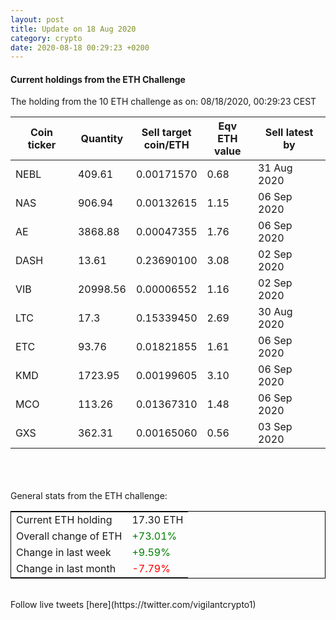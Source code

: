 ```yaml
---
layout: post
title: Update on 18 Aug 2020
category: crypto
date: 2020-08-18 00:29:23 +0200
---
```

<!-- Global site tag (gtag.js) - Google Analytics -->
<script async src="https://www.googletagmanager.com/gtag/js?id=UA-103831149-5"></script>
<script>
  window.dataLayer = window.dataLayer || [];
  function gtag(){dataLayer.push(arguments);}
  gtag('js', new Date());

  gtag('config', 'UA-103831149-5');
</script>


#### Current holdings from the ETH Challenge

The holding from the 10 ETH challenge as on: 08/18/2020, 00:29:23 CEST

|Coin ticker|Quantity|Sell target<br>coin/ETH|Eqv ETH<br>value|Sell latest by|
|-----------|--------|-----------|-----------|--------------|
NEBL|409.61|  0.00171570|0.68|31 Aug 2020|
NAS|906.94|  0.00132615|1.15|06 Sep 2020|
AE|3868.88|  0.00047355|1.76|06 Sep 2020|
DASH|13.61|  0.23690100|3.08|02 Sep 2020|
VIB|20998.56|  0.00006552|1.16|02 Sep 2020|
LTC|17.3|  0.15339450|2.69|30 Aug 2020|
ETC|93.76|  0.01821855|1.61|06 Sep 2020|
KMD|1723.95|  0.00199605|3.10|06 Sep 2020|
MCO|113.26|  0.01367310|1.48|06 Sep 2020|
GXS|362.31|  0.00165060|0.56|03 Sep 2020|

<br>
<br>
<br>
General stats from the ETH challenge:

<table style="border:1px solid black;margin-left:auto;margin-right:auto;">
	<tbody>
	<tr>
		<td>Current ETH holding</td>
		<td>     17.30 ETH</td>
	</tr>
	<tr>
		<td>Overall change of ETH</td>
		<td><font color="green">+73.01%</font></td>
	</tr>
	<tr>
		<td>Change in last week</td>
		<td><font color="green">+9.59%</font></td>
	</tr>
	<tr>
		<td>Change in last month</td>
		<td><font color="red">-7.79%</font></td>
	</tr>
	</tbody>
</table>

<br>
Follow live tweets [here](https://twitter.com/vigilantcrypto1)
<br>
<br>